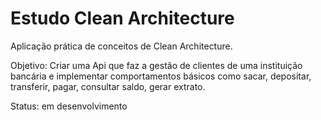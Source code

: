# Estudo Clean Architecture
Aplicação prática de conceitos de Clean Architecture.

Objetivo: Criar uma Api que faz a gestão de clientes de uma instituição bancária e implementar comportamentos básicos como sacar, depositar, transferir, pagar,
consultar saldo, gerar extrato.

Status: em desenvolvimento



